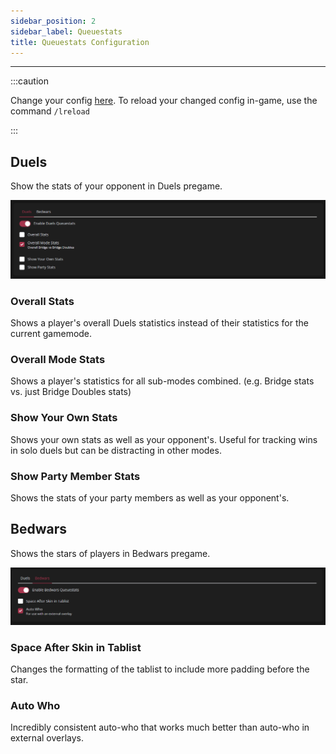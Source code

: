 ```yaml
---
sidebar_position: 2
sidebar_label: Queuestats
title: Queuestats Configuration
---
```


---

:::caution

Change your config [here](https://me.lilithmod.xyz). To reload your changed config in-game, use the command `/lreload`

:::

## Duels

Show the stats of your opponent in Duels pregame.

![Duels Configuration](./duels.png)

### Overall Stats

Shows a player's overall Duels statistics instead of their statistics for the current gamemode.

### Overall Mode Stats

Shows a player's statistics for all sub-modes combined. (e.g. Bridge stats vs. just Bridge Doubles stats)

### Show Your Own Stats

Shows your own stats as well as your opponent's. Useful for tracking wins in solo duels but can be distracting in other modes.

### Show Party Member Stats

Shows the stats of your party members as well as your opponent's.

## Bedwars

Shows the stars of players in Bedwars pregame.

![Bedwars Configuration](./bedwars.png)

### Space After Skin in Tablist

Changes the formatting of the tablist to include more padding before the star.

### Auto Who

Incredibly consistent auto-who that works much better than auto-who in external overlays.